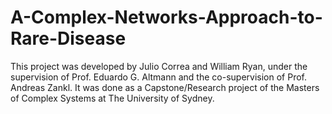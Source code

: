 # A-Complex-Networks-Approach-to-Rare-Disease

This project was developed by Julio Correa and William Ryan, under the supervision of Prof. Eduardo G. Altmann and the co-supervision of Prof. Andreas Zankl. It was done as a Capstone/Research project of the Masters of Complex Systems at The University of Sydney.
